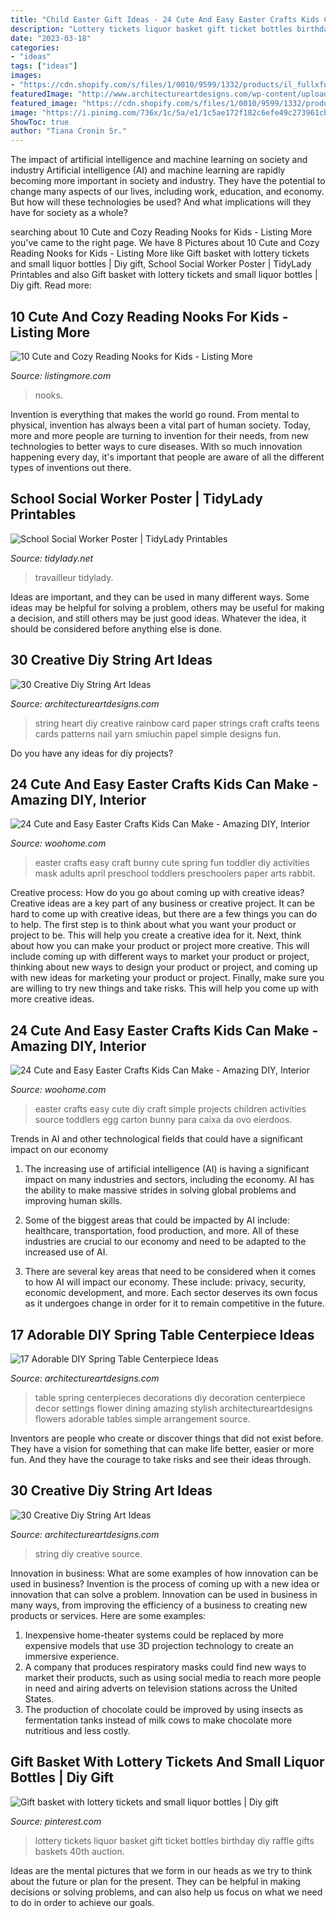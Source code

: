 ```yaml
---
title: "Child Easter Gift Ideas - 24 Cute And Easy Easter Crafts Kids Can Make"
description: "Lottery tickets liquor basket gift ticket bottles birthday diy raffle gifts baskets 40th auction"
date: "2023-03-18"
categories:
- "ideas"
tags: ["ideas"]
images:
- "https://cdn.shopify.com/s/files/1/0010/9599/1332/products/il_fullxfull.1880482743_cqap_1200x1200.jpg?v=1580448997"
featuredImage: "http://www.architectureartdesigns.com/wp-content/uploads/2015/03/615-630x945.jpg"
featured_image: "https://cdn.shopify.com/s/files/1/0010/9599/1332/products/il_fullxfull.1880482743_cqap_1200x1200.jpg?v=1580448997"
image: "https://i.pinimg.com/736x/1c/5a/e1/1c5ae172f182c6efe49c273961cb9a9f--lottery-tickets-liquor-bottles.jpg"
ShowToc: true
author: "Tiana Cronin Sr."
---
```



The impact of artificial intelligence and machine learning on society and industry
Artificial intelligence (AI) and machine learning are rapidly becoming more important in society and industry. They have the potential to change many aspects of our lives, including work, education, and economy. But how will these technologies be used? And what implications will they have for society as a whole?

	

		
searching about 10 Cute and Cozy Reading Nooks for Kids - Listing More you've came to the right page. We have 8 Pictures about 10 Cute and Cozy Reading Nooks for Kids - Listing More like Gift basket with lottery tickets and small liquor bottles | Diy gift, School Social Worker Poster | TidyLady Printables and also Gift basket with lottery tickets and small liquor bottles | Diy gift. Read more:
		
    
## 10 Cute And Cozy Reading Nooks For Kids - Listing More

<img loading=lazy src="https://listingmore.com/wp-content/uploads/2016/07/reading-nooks-for-kids/5-reading-nooks-for-kids.jpg" onerror="this.onerror=null;this.src='https://tse3.mm.bing.net/th?id=OIP.-VWTfemdF5_s9vswdDxH1QHaK8&amp;pid=15.1';" alt="10 Cute and Cozy Reading Nooks for Kids - Listing More">

_Source: listingmore.com_

>nooks. 

	

Invention is everything that makes the world go round. From mental to physical, invention has always been a vital part of human society. Today, more and more people are turning to invention for their needs, from new technologies to better ways to cure diseases. With so much innovation happening every day, it's important that people are aware of all the different types of inventions out there.

    
## School Social Worker Poster | TidyLady Printables

<img loading=lazy src="https://cdn.shopify.com/s/files/1/0010/9599/1332/products/il_fullxfull.1880482743_cqap_1200x1200.jpg?v=1580448997" onerror="this.onerror=null;this.src='https://tse1.mm.bing.net/th?id=OIP.aWLkjvlPUxifD-jX73f99AHaHa&amp;pid=15.1';" alt="School Social Worker Poster | TidyLady Printables">

_Source: tidylady.net_

>travailleur tidylady. 

	

Ideas are important, and they can be used in many different ways. Some ideas may be helpful for solving a problem, others may be useful for making a decision, and still others may be just good ideas. Whatever the idea, it should be considered before anything else is done.

    
## 30 Creative Diy String Art Ideas

<img loading=lazy src="https://www.architectureartdesigns.com/wp-content/uploads/2013/08/828.jpg" onerror="this.onerror=null;this.src='https://tse2.mm.bing.net/th?id=OIP.MscNntDrXEn5ev0fU5mbigHaJl&amp;pid=15.1';" alt="30 Creative Diy String Art Ideas">

_Source: architectureartdesigns.com_

>string heart diy creative rainbow card paper strings craft crafts teens cards patterns nail yarn smiuchin papel simple designs fun. 

	

Do you have any ideas for diy projects?

    
## 24 Cute And Easy Easter Crafts Kids Can Make - Amazing DIY, Interior

<img loading=lazy src="http://www.woohome.com/wp-content/uploads/2014/04/Easter-Crafts-for-Kids-7.jpg" onerror="this.onerror=null;this.src='https://tse1.mm.bing.net/th?id=OIP.kRY8IV7Ds53ND63zSPrWmgHaJ6&amp;pid=15.1';" alt="24 Cute and Easy Easter Crafts Kids Can Make - Amazing DIY, Interior">

_Source: woohome.com_

>easter crafts easy craft bunny cute spring fun toddler diy activities mask adults april preschool toddlers preschoolers paper arts rabbit. 

	

Creative process: How do you go about coming up with creative ideas?
Creative ideas are a key part of any business or creative project. It can be hard to come up with creative ideas, but there are a few things you can do to help. The first step is to think about what you want your product or project to be. This will help you create a creative idea for it. Next, think about how you can make your product or project more creative. This will include coming up with different ways to market your product or project, thinking about new ways to design your product or project, and coming up with new ideas for marketing your product or project. Finally, make sure you are willing to try new things and take risks. This will help you come up with more creative ideas.

    
## 24 Cute And Easy Easter Crafts Kids Can Make - Amazing DIY, Interior

<img loading=lazy src="http://www.woohome.com/wp-content/uploads/2014/04/Easter-Crafts-for-Kids-13.jpg" onerror="this.onerror=null;this.src='https://tse4.mm.bing.net/th?id=OIP.yXZUr71uCjzuAEkAQDiawQHaOH&amp;pid=15.1';" alt="24 Cute and Easy Easter Crafts Kids Can Make - Amazing DIY, Interior">

_Source: woohome.com_

>easter crafts easy cute diy craft simple projects children activities source toddlers egg carton bunny para caixa da ovo eierdoos. 

	

Trends in AI and other technological fields that could have a significant impact on our economy
1. The increasing use of artificial intelligence (AI) is having a significant impact on many industries and sectors, including the economy. AI has the ability to make massive strides in solving global problems and improving human skills.
2. Some of the biggest areas that could be impacted by AI include: healthcare, transportation, food production, and more. All of these industries are crucial to our economy and need to be adapted to the increased use of AI.

3. There are several key areas that need to be considered when it comes to how AI will impact our economy. These include: privacy, security, economic development, and more. Each sector deserves its own focus as it undergoes change in order for it to remain competitive in the future.


    
## 17 Adorable DIY Spring Table Centerpiece Ideas

<img loading=lazy src="http://www.architectureartdesigns.com/wp-content/uploads/2015/03/615-630x945.jpg" onerror="this.onerror=null;this.src='https://tse2.mm.bing.net/th?id=OIP.Ue9YK14yUbRZ5f3-bQRlbQHaLH&amp;pid=15.1';" alt="17 Adorable DIY Spring Table Centerpiece Ideas">

_Source: architectureartdesigns.com_

>table spring centerpieces decorations diy decoration centerpiece decor settings flower dining amazing stylish architectureartdesigns flowers adorable tables simple arrangement source. 

	

Inventors are people who create or discover things that did not exist before. They have a vision for something that can make life better, easier or more fun. And they have the courage to take risks and see their ideas through.

    
## 30 Creative Diy String Art Ideas

<img loading=lazy src="https://www.architectureartdesigns.com/wp-content/uploads/2013/08/430.jpg" onerror="this.onerror=null;this.src='https://tse4.mm.bing.net/th?id=OIP.MlZaGaG4O0V1iRBYIRYx9gHaJ3&amp;pid=15.1';" alt="30 Creative Diy String Art Ideas">

_Source: architectureartdesigns.com_

>string diy creative source. 

	

Innovation in business: What are some examples of how innovation can be used in business?
Invention is the process of coming up with a new idea or innovation that can solve a problem. Innovation can be used in business in many ways, from improving the efficiency of a business to creating new products or services. Here are some examples: 
1. Inexpensive home-theater systems could be replaced by more expensive models that use 3D projection technology to create an immersive experience. 
2. A company that produces respiratory masks could find new ways to market their products, such as using social media to reach more people in need and airing adverts on television stations across the United States. 
3. The production of chocolate could be improved by using insects as fermentation tanks instead of milk cows to make chocolate more nutritious and less costly. 

    
## Gift Basket With Lottery Tickets And Small Liquor Bottles | Diy Gift

<img loading=lazy src="https://i.pinimg.com/736x/1c/5a/e1/1c5ae172f182c6efe49c273961cb9a9f--lottery-tickets-liquor-bottles.jpg" onerror="this.onerror=null;this.src='https://tse4.mm.bing.net/th?id=OIP.ujWHiJGST-GQNmVt-7kd4wHaNK&amp;pid=15.1';" alt="Gift basket with lottery tickets and small liquor bottles | Diy gift">

_Source: pinterest.com_

>lottery tickets liquor basket gift ticket bottles birthday diy raffle gifts baskets 40th auction. 

	

Ideas are the mental pictures that we form in our heads as we try to think about the future or plan for the present. They can be helpful in making decisions or solving problems, and can also help us focus on what we need to do in order to achieve our goals.


